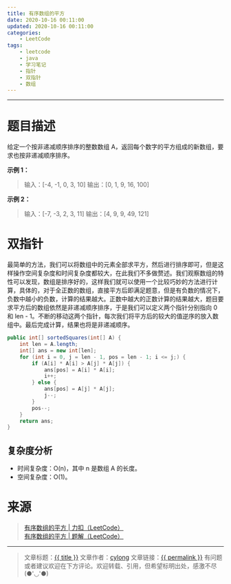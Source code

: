 ```yaml
---
title: 有序数组的平方
date: 2020-10-16 00:11:00
updated: 2020-10-16 00:11:00
categories:
    - LeetCode
tags:
    - leetcode
    - java
    - 学习笔记
    - 指针
    - 双指针
    - 数组
---
```

---

# 题目描述

给定一个按非递减顺序排序的整数数组 A，返回每个数字的平方组成的新数组，要求也按非递减顺序排序。

**示例 1：**
> 输入：[-4, -1, 0, 3, 10]
> 输出：[0, 1, 9, 16, 100]

**示例 2：**
> 输入：[-7, -3, 2, 3, 11]
> 输出：[4, 9, 9, 49, 121]

<!-- more -->

# 双指针

最简单的方法，我们可以将数组中的元素全部求平方，然后进行排序即可，但是这样操作空间复杂度和时间复杂度都较大，在此我们不多做赘述。我们观察数组的特性可以发现，数组是排序好的，这样我们就可以使用一个比较巧妙的方法进行计算，具体的，对于全正数的数组，直接平方后即满足题意，但是有负数的情况下，负数中越小的负数，计算的结果越大。正数中越大的正数计算的结果越大，题目要求平方后的数组依然是非递减顺序排序，于是我们可以定义两个指针分别指向 0 和 len - 1。不断的移动这两个指针，每次我们将平方后的较大的值逆序的放入数组中。最后完成计算，结果也将是非递减顺序。

```java
public int[] sortedSquares(int[] A) {
    int len = A.length;
    int[] ans = new int[len];
    for (int i = 0, j = len - 1, pos = len - 1; i <= j;) {
        if (A[i] * A[i] > A[j] * A[j]) {
            ans[pos] = A[i] * A[i];
            i++;
        } else {
            ans[pos] = A[j] * A[j];
            j--;
        }
        pos--;
    }
    return ans;
}
```

## 复杂度分析

* 时间复杂度：O(n)，其中 n 是数组 A 的长度。
* 空间复杂度：O(1)。

# 来源

> [有序数组的平方 | 力扣（LeetCode）][1]
> [有序数组的平方 | 题解（LeetCode）][2]

---

> 文章标题：<a href='{{ permalink }}' title='{{ title }}' >{{ title }}</a>
> 文章作者：[cylong](http://www.cylong.com/about/ "cylong")
> 文章链接：<a href='{{ permalink }}' title='{{ title }}' >{{ permalink }}</a>
> 有问题或者建议欢迎在下方评论。欢迎转载、引用，但希望标明出处，感激不尽(●'◡'●)

[1]: https://leetcode-cn.com/problems/squares-of-a-sorted-array/ "有序数组的平方 | 力扣（LeetCode）"
[2]: https://leetcode-cn.com/problems/squares-of-a-sorted-array/solution/you-xu-shu-zu-de-ping-fang-by-leetcode-solution/ "有序数组的平方 | 题解（LeetCode）"
